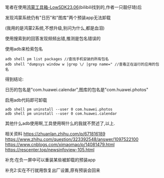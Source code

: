 笔者在使用[鸿蒙工具箱-LowSDK23.06](https://url97.ctfile.com/f/45097797-877088385-1bb099?p=2766)(bilibili找到的,作者一只靓仔琦)后

发现鸿蒙系统仍有"日历"和"图库"两个预装app无法卸载

(我用的是鸿蒙2系统,不想升级,别问为什么,都是血泪)

使用搜索到的回答发现频频出错,推测是包名错误的

使用adb来检索包名

```
adb shell pm list packages //查找手机安装的所有包名
adb shell "dumpsys window w |grep \/ |grep name=" //查看正在运行的应用的包名
```

得到结论:

日历的包名是"com.huawei.calendar",图库的包名是"com.huawei.photos"

启用adb代码即可卸载

```
adb shell pm uninstall --user 0 com.huawei.photos
adb shell pm uninstall --user 0 com.huawei.calendar
```

其他什么adb使用啊,工具使用啊什么的我就不赘述了,以上.

相关资料
https://zhuanlan.zhihu.com/p/671816189
https://www.zhihu.com/question/323392548/answer/1097522100
https://www.cnblogs.com/ximaomao/p/14081479.html
https://rescenter.top/newsinfoview-105.html

补充:在负一屏中可以重装某些被卸载的预装app

补充2:实在不行就用恢复出厂设置,原有预装会回来